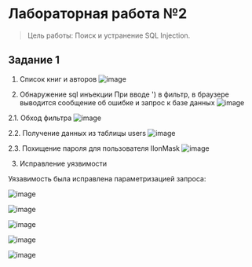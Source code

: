 # Лабораторная работа №2
> Цель работы: Поиск и устранение SQL Injection.

## Задание 1

1. Список книг и авторов
![image](https://user-images.githubusercontent.com/82168526/146243993-f962c682-3052-40cb-8008-0940bb3df3c9.png)

2. Обнаружение sql инъекции
При вводе ') в фильтр, в браузере выводится сообщение об ошибке и запрос к базе данных
![image](https://user-images.githubusercontent.com/82168526/146244103-48183326-514a-447f-b4ae-6ecd8ef41887.png)

2.1. Обход фильтра
![image](https://user-images.githubusercontent.com/82168526/146244120-fa631d05-9899-48c1-9cdd-2422fd31aab0.png)


2.2. Получение данных из таблицы users
![image](https://user-images.githubusercontent.com/82168526/146244144-31241a8a-2a14-4488-b617-2621262b4286.png)

2.3. Похищение пароля для пользователя IlonMask
![image](https://user-images.githubusercontent.com/82168526/146244157-80ed99d1-130e-4a12-8a08-a90eb4130b5b.png)

3. Исправление уязвимости

Уязавимость была исправлена параметризацией запроса:

![image](https://user-images.githubusercontent.com/82168526/146245039-fd80ad0e-7de3-4904-b402-c611ed01fde2.png)

![image](https://user-images.githubusercontent.com/82168526/146244180-986ca404-7e3e-482d-ae7d-0f9734d429e9.png)

![image](https://user-images.githubusercontent.com/82168526/146244194-e6aa3b13-c840-4de5-b012-5853587504ef.png)

![image](https://user-images.githubusercontent.com/82168526/146244215-0486c01d-96d4-4d17-ac5d-8cf5256d84ed.png)

![image](https://user-images.githubusercontent.com/82168526/146244227-719d0089-8018-4f45-a777-cf8ca160567d.png)
